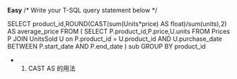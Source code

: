 **Easy**
/* Write your T-SQL query statement below */


SELECT product_id,ROUND(CAST(sum(Units*price) AS float)/sum(units),2) AS average_price
FROM
    (
     SELECT P.product_id,P.price,U.units
    FROM Prices P
    JOIN UnitsSold U on P.product_id = U.product_id AND U.purchase_date BETWEEN P.start_date AND P.end_date
    )
    sub
GROUP BY product_id


+ 1. CAST AS 的用法

